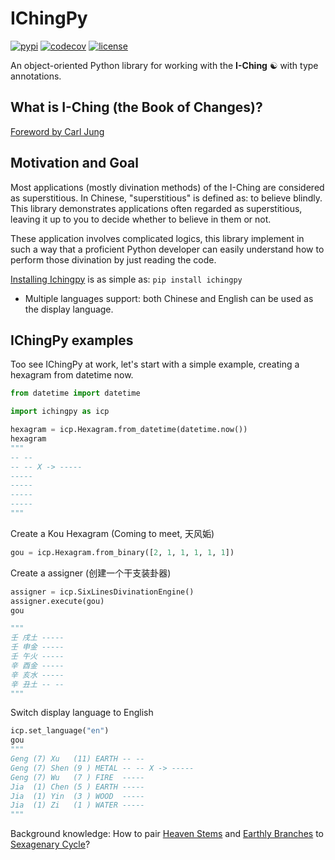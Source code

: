 # IChingPy

[![pypi](https://img.shields.io/badge/pypi-v0.1-blue)](https://pypi.org/project/ichingpy/)
[![codecov](https://codecov.io/gh/JinyangWang27/ichingpy/branch/main/graph/badge.svg?token=T27TSAL7BC)](https://codecov.io/gh/JinyangWang27/ichingpy)
[![license](https://img.shields.io/badge/license-MIT-g)]([LICENSE](https://github.com/JinyangWang27/ichingpy/blob/main/LICENSE))

An object-oriented Python library for working with the **I-Ching** ☯️ with type annotations.

## What is I-Ching (the Book of Changes)?
[Foreword by Carl Jung](books/en//RichardWilhelm//foreword_CG_Jung.md)

## Motivation and Goal

Most applications (mostly divination methods) of the I-Ching are considered as superstitious. 
In Chinese, "superstitious" is defined as: to believe blindly.
This library demonstrates applications often regarded as superstitious, leaving it up to you to decide whether to believe in them or not.

These application involves complicated logics, this library implement in such a way that a proficient Python developer can easily understand how to perform those divination by just reading the code.

[Installing Ichingpy](install.md) is as simple as: `pip install ichingpy`

- Multiple languages support: both Chinese and English can be used as the display language.



## IChingPy examples

Too see IChingPy at work, let's start with a simple example, creating a hexagram from datetime now.

```python
from datetime import datetime

import ichingpy as icp

hexagram = icp.Hexagram.from_datetime(datetime.now())
hexagram
"""
-- --
-- -- X -> -----
-----
-----
-----
-----
"""
```

Create a Kou Hexagram (Coming to meet, 天风姤)
```python
gou = icp.Hexagram.from_binary([2, 1, 1, 1, 1, 1]) 
```

Create a assigner (创建一个干支装卦器)
```python
assigner = icp.SixLinesDivinationEngine()
assigner.execute(gou) 
gou

"""
壬 戌土 -----
壬 申金 -----
壬 午火 -----
辛 酉金 -----
辛 亥水 -----
辛 丑土 -- --
"""
```
Switch display language to English
```python
icp.set_language("en")
gou
"""
Geng (7) Xu   (11) EARTH -- --
Geng (7) Shen (9 ) METAL -- -- X -> -----
Geng (7) Wu   (7 ) FIRE  -----
Jia  (1) Chen (5 ) EARTH -----
Jia  (1) Yin  (3 ) WOOD  -----
Jia  (1) Zi   (1 ) WATER -----
"""
```
Background knowledge: How to pair [Heaven Stems](https://en.wikipedia.org/wiki/Heavenly_Stems) and [Earthly Branches](https://en.wikipedia.org/wiki/Earthly_Branches) to [Sexagenary Cycle](https://en.wikipedia.org/wiki/Sexagenary_cycle)?